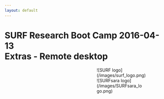 ```yaml
---
layout: default
---
```


# SURF Research Boot Camp 2016-04-13  <br/> Extras - Remote desktop 

<div style="float:right;max-width:205px;" markdown="1">
![SURF logo](/images/surf_logo.png)

<div style="max-width:150px;" markdown="1">
![SURFsara logo](/images/SURFsara_logo.png)
</div>
</div>
